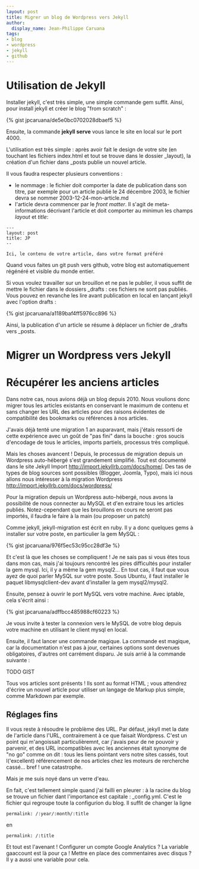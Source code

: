 ```yaml
---
layout: post
title: Migrer un blog de Wordpress vers Jekyll
author:
  display_name: Jean-Philippe Caruana
tags:
- blog
- wordpress
- jekyll
- github
---
```


# Utilisation de Jekyll

Installer jekyll, c'est très simple, une simple commande gem suffit. Ainsi, pour install jekyll et créer le blog "from scratch" :

{% gist jpcaruana/de5e0bc0702028dbaef5 %}

Ensuite, la commande __jekyll serve__ vous lance le site en local sur le port 4000.

L'utilisation est très simple : après avoir fait le design de votre site (en touchant les fichiers index.html et tout se trouve dans le dossier _layout), la création d'un fichier dans _posts publie un nouvel article.

Il vous faudra respecter plusieurs conventions :

* le nommage : le fichier doit comporter la date de publication dans son titre, par exemple pour un article publié le 24 décembre 2003, le fichier devra se nommer 2003-12-24-mon-article.md
* l'article devra commencer par le _front matter_. Il s'agit de meta-informations décrivant l'article et doit comporter au minimun les champs _layout_ et _title_: 

```
---
layout: post
title: JP
-- 

Ici, le contenu de votre article, dans votre format préféré
````

Quand vous faites un git push vers github, votre blog est automatiquement régénéré et visible du monde entier.

Si vous voulez travailler sur un brouillon et ne pas le publier, il vous suffit de mettre le fichier dans le dossiers _drafts : ces fichiers ne sont pas publiés. Vous pouvez en revanche les lire avant publication en local en lançant jekyll avec l'option drafts :

{% gist jpcaruana/a1189baf4ff5976cc896 %}

Ainsi, la publication d'un article se résume à déplacer un fichier de _drafts vers _posts.


# Migrer un Wordpress vers Jekyll

# Récupérer les anciens articles

Dans notre cas, nous avions déjà un blog depuis 2010. Nous voulions donc migrer tous les articles existants en conservant le maximum de contenu et sans changer les URL des articles pour des raisons évidentes de compatibilité des bookmarks ou références à nos articles.

J'avais déjà tenté une migration 1 an auparavant, mais j'étais ressorti de cette expérience avec un goût de "pas fini" dans la bouche : gros soucis d'encodage de tous le articles, imports partiels, processus très compliqué.

Mais les choses avancent ! Depuis, le processus de migration depuis un Wordpress auto-hébergé s'est grandement simplifié. Tout est documenté dans le site Jekyll Import http://import.jekyllrb.com/docs/home/. Des tas de types de blog sources sont possibles (Blogger, Joomla, Typo), mais ici nous allons nous intéresser à la migration Wordpress http://import.jekyllrb.com/docs/wordpress/

Pour la migration depuis un Wordpress auto-hébergé, nous avons la possibilité de nous connecter au MySQL et d'en extraire tous les articles publiés. Notez-cependant que les brouillons en cours ne seront pas importés, il faudra le faire à la main (ou proposer un patch)

Comme jekyll, jekyll-migration est écrit en ruby. Il y a donc quelques gems à installer sur votre poste, en particulier la gem MySQL :

{% gist jpcaruana/976f5ec53c95cc28df3e %}

Et c'est là que les choses se compliquent ! Je ne sais pas si vous êtes tous dans mon cas, mais j'ai toujours rencontré les pires difficultés pour installer la gem mysql. Ici, il y a même la gem mysql2... En tout cas, il faut que vous ayez de quoi parler MySQL sur votre poste. Sous Ubuntu, il faut installer le paquet libmysqlclient-dev avant d'installer la gem mysql2/mysql2.


Ensuite, pensez à ouvrir le port MySQL vers votre machine. Avec iptable, cela s'écrit ainsi : 

{% gist jpcaruana/adffbcc485988cf60223 %}

Je vous invite à tester la connexion vers le MySQL de votre blog depuis votre machine en utilisant le client mysql en local.

Ensuite, il faut lancer une commande magique. La commande est magique, car la documentation n'est pas à jour, certaines options sont devenues obligatoires, d'autres ont carrément disparu. Je suis arrié à la commande suivante : 

TODO GIST

Tous vos articles sont présents ! Ils sont au format HTML ; vous attendrez d'écrire un nouvel article pour utiliser un langage de Markup plus simple, comme Markdown par exemple.

## Réglages fins

Il vous reste à résoudre le problème des URL. Par défaut, jekyll met la date de l'article dans l'URL, contrairement à ce que faisait Wordpress. C'est un point qui m'angoissait particulièremnt, car j'avais peur de ne pouvoir y parvenir, et des URL incompatibles avec les anciennes était synonyme de "no go" comme on dit : tous les liens pointant vers notre sites cassés, tout l('excellent) référencement de nos articles chez les moteurs de rercherche cassé... bref ! une catastrophe.

Mais je me suis noyé dans un verre d'eau.

En fait, c'est tellement simple quand j'ai failli en pleurer : à la racine du blog se trouve un fichier dant l'importance est capitale : _config.yml. C'est le fichier qui regroupe toute la configurion du blog. Il suffit de changer la ligne 

````
permalink: /:year/:month/:title
````

en 

````
permalink: /:title
````


Et tout est l'avenant ! Configurer un compte Google Analytics ? La variable gaaccount est là pour ça ! Mettre en place des commentaires avec disqus ? Il y a aussi une variable pour cela.

